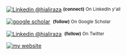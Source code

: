 
<div align="left"> 
  <p><a href="www.linkedin.com/in/hialiraza"><img alt="Linkedin @hialiraza" align="center" src="https://img.shields.io/badge/%40-HIALIRAZA-blue?logo=linkedin" /></a>&nbsp;<small><strong>(connect)</strong> On LinkedIn y'all</small></p>
    <p><a href="https://scholar.google.com/citations?user=SbQusV8AAAAJ&hl=en"><img alt="google scholar" align="center" src="https://img.shields.io/badge/%40-ALIRAZA-blue?logo=google scholar" /></a>&nbsp;<small> <strong>(follow)</strong> On Google Scholar</small></p> 
  <p><a href="https://twitter.com/hi_aliraza"><img alt="Linkedin @hialiraza" align="center" src="https://img.shields.io/badge/%40-HI__ALIRAZA-blue?logo=twitter" /></a>&nbsp;<small> <strong>(follow)</strong> On Twitter </small></p> 
          
</div>

[
![my website](https://media-exp1.licdn.com/dms/image/C5616AQExw6IWa2ZagQ/profile-displaybackgroundimage-shrink_350_1400/0?e=1608768000&v=beta&t=jywiVT8YXnD033RwlXgnYFNunnTdjWkqfX09J49Lt3s)][website]



[website]: http://aliraza-ece.github.io/
